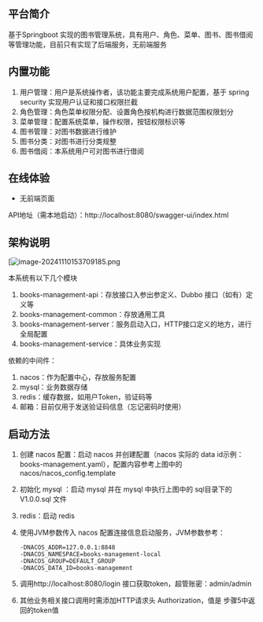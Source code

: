 ## 平台简介

基于Springboot 实现的图书管理系统，具有用户、角色、菜单、图书、图书借阅等管理功能，目前只有实现了后端服务，无前端服务

## 内置功能

1.  用户管理：用户是系统操作者，该功能主要完成系统用户配置，基于 spring security 实现用户认证和接口权限拦截
2.  角色管理：角色菜单权限分配、设置角色按机构进行数据范围权限划分
3.  菜单管理：配置系统菜单，操作权限，按钮权限标识等
4.  图书管理：对图书数据进行维护
5.  图书分类：对图书进行分类规整
6.  图书借阅：本系统用户可对图书进行借阅

## 在线体验

- 无前端页面

API地址（需本地启动）：http://localhost:8080/swagger-ui/index.html

## 架构说明

[![image-20241110153709185.png](https://i.postimg.cc/4NsLgXYP/image-20241110153709185.png)

本系统有以下几个模块

1.  books-management-api：存放接口入参出参定义、Dubbo 接口（如有）定义等
2.  books-management-common：存放通用工具
3.  books-management-server：服务启动入口，HTTP接口定义的地方，进行全局配置
4.  books-management-service：具体业务实现

依赖的中间件：

1.  nacos：作为配置中心，存放服务配置
2.  mysql：业务数据存储
3.  redis：缓存数据，如用户Token，验证码等
4.  邮箱：目前仅用于发送验证码信息（忘记密码时使用）

## 启动方法

1. 创建 nacos 配置：启动 nacos 并创建配置（nacos 实际的 data id示例：books-management.yaml），配置内容参考上图中的 nacos/nacos_config.template

2. 初始化 mysql ：启动 mysql 并在 mysql 中执行上图中的 sql目录下的 V1.0.0.sql 文件

3. redis：启动 redis 

4. 使用JVM参数传入 nacos 配置连接信息启动服务，JVM参数参考：

   ```
   -DNACOS_ADDR=127.0.0.1:8848
   -DNACOS_NAMESPACE=books-management-local
   -DNACOS_GROUP=DEFAULT_GROUP
   -DNACOS_DATA_ID=books-management
   ```

5. 调用http://localhost:8080/login 接口获取token，超管账密：admin/admin

6. 其他业务相关接口调用时需添加HTTP请求头 Authorization，值是 步骤5中返回的token值

   